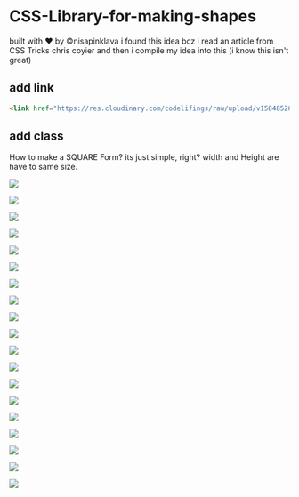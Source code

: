 # CSS-Library-for-making-shapes
built with &hearts; by &copy;nisapinklava 
i found this idea bcz i read an article from CSS Tricks chris coyier
and then i compile my idea into this (i know this isn't great)

## add link
```html
<link href="https://res.cloudinary.com/codelifings/raw/upload/v1584852632/css-sparklers_e6ertq_jt3kk8.css" rel="stylesheet>
```

## add class
How to make a SQUARE Form? its just simple, right? width and Height are have to same size.

![](https://res.cloudinary.com/codelifings/image/upload/v1584853602/7_nv9sum.png)

![](https://res.cloudinary.com/codelifings/image/upload/v1584853600/10_uefo0z.png)

![](https://res.cloudinary.com/codelifings/image/upload/v1584853600/14_rtfx3o.png)

![](https://res.cloudinary.com/codelifings/image/upload/v1584853600/11_anyaqu.png)

![](https://res.cloudinary.com/codelifings/image/upload/v1584853600/12_n5vldt.png)

![](https://res.cloudinary.com/codelifings/image/upload/v1584853600/13_l2kacm.png)

![](https://res.cloudinary.com/codelifings/image/upload/v1584853600/15_xkea2i.png)

![](https://res.cloudinary.com/codelifings/image/upload/v1584853601/16_utivpa.png)

![](https://res.cloudinary.com/codelifings/image/upload/v1584853600/9_gx4rg4.png)

![](https://res.cloudinary.com/codelifings/image/upload/v1584853601/8_khulgv.png)

![](https://res.cloudinary.com/codelifings/image/upload/v1584853601/19_o4vxii.png)

![](https://res.cloudinary.com/codelifings/image/upload/v1584853601/17_obiqeb.png)

![](https://res.cloudinary.com/codelifings/image/upload/v1584853601/1_z3ykcb.png)

![](https://res.cloudinary.com/codelifings/image/upload/v1584853601/18_rne7fy.png)

![](https://res.cloudinary.com/codelifings/image/upload/v1584853601/3_lztqtp.png)

![](https://res.cloudinary.com/codelifings/image/upload/v1584853601/5_sebhjd.png)

![](https://res.cloudinary.com/codelifings/image/upload/v1584853601/6_fu7ouy.png)

![](https://res.cloudinary.com/codelifings/image/upload/v1584853601/4_iznktb.png)

![](https://res.cloudinary.com/codelifings/image/upload/v1584853601/2_hkootd.png)
